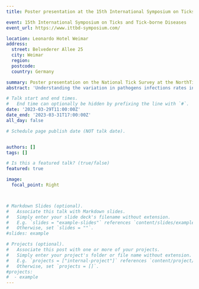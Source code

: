 ```yaml
---
title: Poster presentation at the 15th International Symposium on Ticks and Tick-birne Diseases in March 2023 

event: 15th International Symposium on Ticks and Tick-borne Diseases
event_url: https://www.ittbd-symposium.com/

location: Leonardo Hotel Weimar 
address:
  street: Belvederer Allee 25 
  city: Weimar
  region: 
  postcode: 
  country: Germany

summary: Poster presentation on the National Tick Survey at the NorthTick conference in May 2023
abstract: 'Understanding the variation in pathogens infections rates in *Ixodes ricinus ticks* is important for assessing potential transmission of tick-borne diseases. The aim if this study was to conduct a snapshot survey at recreational areas in England and Wales to understand infection prevalence for three tick borne transmitted pathogens. *Ixodes ricinus* nymphs were collected each spring at 20 recreational areas across England and Wales between 2014 and 2019. Questing nymphs were individually tested for presence of three pathogens; *Borrelia burgdorferi* s.l. (causing Lyme disease), *Anaplasma phagocytophilum* (causing anaplasmosis) and *Babesia* spp (causing babesiosis). Regarding *B. burgdorferi* s.l., 4104 nymphs were individually tested. Site-specific *B. burgdorferi* s.l. infection rates in *I. ricinus* nymphs varied from 0% to 9.7% depending on locations, with an average infection rate of 4.0%. Genospecies composition of sequenced samples was 62.5% *B. garinii*, 0.3% *B. valaisiana* and 17.2% *B. afzelii*. *Anaplasma phagocytophilum* was detected in 3.6% of questing nymphs (n=3919 tested), ranging from 0% to 20% depending on the location. Ecotype I accounted for 87% of positive samples and ecotype II for 13%. *Babesia* spp. was detected in 0.4% of ticks (n=3931). Ranging from 0% to 2.0%. Northern England and Wales had higher infection rates for *A. phagocytophilum* (4.7% and 12.1%) whilst *B. burgdorferi* s.l. infection rates were higher in southern (5.4%) and northern (2.3%) England. *Borrelia burgdorferi* s.l. infection rates were higher in woodland (5.6%) compared to grassland (2.6%) whilst more ticks were infected with *A. phagocytophilum* in grassland (6.7%) compared to woodland (0.6%). Infection rates for the three studied pathogens varied depending on geographical locations and this study increases the knowledge on the prevalence of causing agents of tick-borne diseases infection in recreational areas across England and Wales.'

# Talk start and end times.
#   End time can optionally be hidden by prefixing the line with `#`.
date: '2023-03-29T11:00:00Z'
date_end: '2023-03-31T17:00:00Z'
all_day: false

# Schedule page publish date (NOT talk date).


authors: []
tags: []

# Is this a featured talk? (true/false)
featured: true

image:
  focal_point: Right



# Markdown Slides (optional).
#   Associate this talk with Markdown slides.
#   Simply enter your slide deck's filename without extension.
#   E.g. `slides = "example-slides"` references `content/slides/example-slides.md`.
#   Otherwise, set `slides = ""`.
#slides: example

# Projects (optional).
#   Associate this post with one or more of your projects.
#   Simply enter your project's folder or file name without extension.
#   E.g. `projects = ["internal-project"]` references `content/project/deep-learning/index.md`.
#   Otherwise, set `projects = []`.
#projects:
#  - example
---
```


